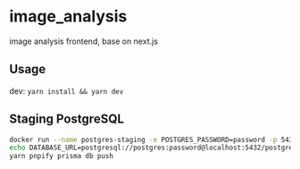 # image_analysis

image analysis frontend, base on next.js

## Usage

dev: `yarn install && yarn dev`

## Staging PostgreSQL

```bash
docker run --name postgres-staging -e POSTGRES_PASSWORD=password -p 5432:5432 -d postgres:15.2
echo DATABASE_URL=postgresql://postgres:password@localhost:5432/postgres >> .env
yarn pnpify prisma db push
```
